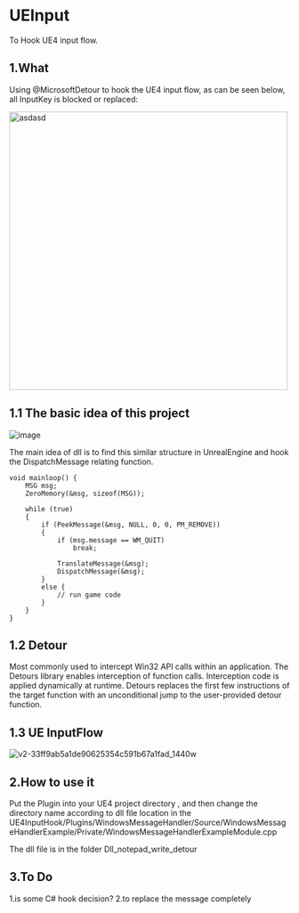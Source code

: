 # UEInput
To Hook UE4 input flow.

## **1.What**
Using @MicrosoftDetour to hook the UE4 input flow, as can be seen below, all InputKey is blocked or replaced:

<img width="500" alt="asdasd" src="https://user-images.githubusercontent.com/43289834/153576189-eaf1aaec-7c5e-486b-af3b-3c374f221ad2.PNG">

## **1.1 The basic idea of this project**

![image](https://user-images.githubusercontent.com/43289834/155071798-c8c586ff-650e-41c0-be65-13248d2e7db2.png)

The main idea of dll is to find this similar structure in UnrealEngine and hook the DispatchMessage relating function. 
```
void mainloop() {
    MSG msg;
    ZeroMemory(&msg, sizeof(MSG));
    
    while (true)
    {
        if (PeekMessage(&msg, NULL, 0, 0, PM_REMOVE))
        {
            if (msg.message == WM_QUIT)
                break;
    
            TranslateMessage(&msg);
            DispatchMessage(&msg);
        }
        else {
            // run game code
        }
    }
}
```
## **1.2 Detour** 

Most commonly used to intercept Win32 API calls within an application.
The Detours library enables interception of function calls. Interception code is applied dynamically at runtime. Detours replaces the first few instructions of the target function with an unconditional jump to the user-provided detour function.

## **1.3 UE InputFlow**

![v2-33ff9ab5a1de90625354c591b67a1fad_1440w](https://user-images.githubusercontent.com/43289834/155072114-967a26e0-d4fc-4157-b50e-1e9a3771a6ec.png)




## **2.How to use it**
Put the Plugin into your UE4 project directory , and then change the directory name according to dll file location in the 
UE4InputHook/Plugins/WindowsMessageHandler/Source/WindowsMessageHandlerExample/Private/WindowsMessageHandlerExampleModule.cpp

The dll file is in the folder Dll_notepad_write_detour

## **3.To Do** 
   1.is some C# hook decision?
   2.to replace the message completely


